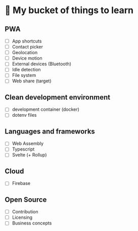 # 🔭 My bucket of things to learn
## PWA
- [ ] App shortcuts
- [ ] Contact picker
- [ ] Geolocation
- [ ] Device motion
- [ ] External devices (Bluetooth)
- [ ] Idle detection
- [ ] File system
- [ ] Web share (target)

## Clean development environment
- [ ] development container (docker) 
- [ ] dotenv files

## Languages and frameworks
- [ ] Web Assembly
- [ ] Typescript
- [ ] Svelte (+ Rollup)

## Cloud
- [ ] Firebase

## Open Source
- [ ] Contribution
- [ ] Licensing
- [ ] Business concepts